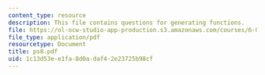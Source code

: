 ```yaml
---
content_type: resource
description: This file contains questions for generating functions.
file: https://ol-ocw-studio-app-production.s3.amazonaws.com/courses/6-042j-mathematics-for-computer-science-fall-2005/1c13d53ee1fa8d0adaf42e23725b98cf_ps8.pdf
file_type: application/pdf
resourcetype: Document
title: ps8.pdf
uid: 1c13d53e-e1fa-8d0a-daf4-2e23725b98cf
---
```

